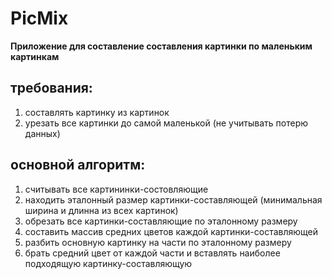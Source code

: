 # PicMix
**Приложение для составление составления картинки по маленьким картинкам**




## требования:
1. составлять картинку из картинок 
2. урезать все картинки до самой маленькой (не учитывать потерю данных)

## основной алгоритм:
1. считывать все картининки-состовляющие
2. находить эталонный размер картинки-составляющей (минимальная ширина и длинна из всех картинок)
3. обрезать все картинки-составляющие по эталонному размеру
4. составить массив средних цветов каждой картинки-составляющей
5. разбить основную картинку на части по эталонному размеру
6. брать средний цвет от каждой части и вставлять наиболее подходящую картинку-составляющую
